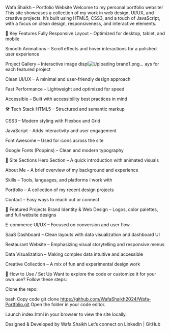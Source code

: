 Wafa Shaikh – Portfolio Website
Welcome to my personal portfolio website! This site showcases a collection of my work in web design, UI/UX, and creative projects. It’s built using HTML5, CSS3, and a touch of JavaScript, with a focus on clean design, responsiveness, and interactive elements.



🌟 Key Features
Fully Responsive Layout – Optimized for desktop, tablet, and mobile

Smooth Animations – Scroll effects and hover interactions for a polished user experience

Project Gallery – Interactive image displ![Uploading brand1.png…]()
ays for each featured project

Clean UI/UX – A minimal and user-friendly design approach

Fast Performance – Lightweight and optimized for speed

Accessible – Built with accessibility best practices in mind

🛠️ Tech Stack
HTML5 – Structured and semantic markup

CSS3 – Modern styling with Flexbox and Grid

JavaScript – Adds interactivity and user engagement

Font Awesome – Used for icons across the site

Google Fonts (Poppins) – Clean and modern typography

📁 Site Sections
Hero Section – A quick introduction with animated visuals

About Me – A brief overview of my background and experience

Skills – Tools, languages, and platforms I work with

Portfolio – A collection of my recent design projects

Contact – Easy ways to reach out or connect


🎨 Featured Projects
Brand Identity & Web Design – Logos, color palettes, and full website designs

E-commerce UI/UX – Focused on conversion and user flow

SaaS Dashboard – Clean layouts with data visualization and dashboard UI

Restaurant Website – Emphasizing visual storytelling and responsive menus

Data Visualization – Making complex data intuitive and accessible

Creative Collection – A mix of fun and experimental design work

🔧 How to Use / Set Up
Want to explore the code or customize it for your own use? Follow these steps:

Clone the repo:

bash
Copy code
git clone https://github.com/WafaShaikh2024/Wafa-Portfolio.git
Open the folder in your code editor.

Launch index.html in your browser to view the site locally.

Designed & Developed by Wafa Shaikh
Let’s connect on LinkedIn | GitHub
